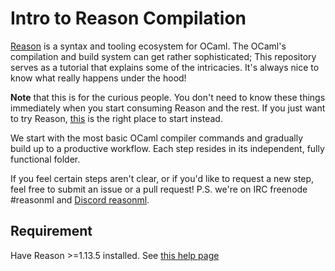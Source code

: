 # Intro to Reason Compilation

[Reason](http://github.github.io/) is a syntax and tooling ecosystem for OCaml. The OCaml's compilation and build system can get rather sophisticated; This repository serves as a tutorial that explains some of the intricacies. It's always nice to know what really happens under the hood!

**Note** that this is for the curious people. You don't need to know these things immediately when you start consuming Reason and the rest. If you just want to try Reason, [this](https://reasonml.github.io/guide/javascript) is the right place to start instead.

We start with the most basic OCaml compiler commands and gradually build up to a productive workflow. Each step resides in its independent, fully functional folder.

If you feel certain steps aren't clear, or if you'd like to request a new step, feel free to submit an issue or a pull request! P.S. we're on IRC freenode #reasonml and [Discord reasonml](https://discord.gg/reasonml).

## Requirement

Have Reason >=1.13.5 installed. See [this help page](https://reasonml.github.io/guide/editor-setup)
